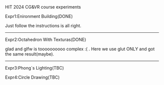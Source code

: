 HIT 2024 CG&VR course experiments

Expr1:Enironment Building(DONE)

Just follow the instructions is all right.
******************
Expr2:Octahedron With Texturas(DONE)

glad and glfw is toooooooooo complex :( .
Here we use glut ONLY and got the same result(maybe).
******************
Expr3:Phong`s Lighting(TBC)

Expr4:Circle Drawing(TBC)

